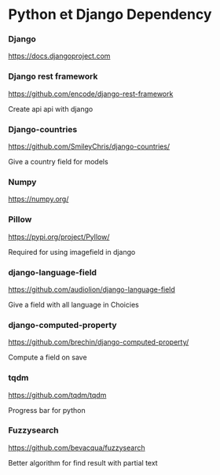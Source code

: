 Python et Django Dependency 
===


### Django
https://docs.djangoproject.com

### Django rest framework
https://github.com/encode/django-rest-framework

Create api api with django

### Django-countries
https://github.com/SmileyChris/django-countries/

Give a country field for models

### Numpy
https://numpy.org/

### Pillow
https://pypi.org/project/Pyllow/

Required for using imagefield in django

### django-language-field
https://github.com/audiolion/django-language-field

Give a field with all language in Choicies

### django-computed-property
https://github.com/brechin/django-computed-property/

Compute a field on save

### tqdm
https://github.com/tqdm/tqdm

Progress bar for python

### Fuzzysearch
https://github.com/bevacqua/fuzzysearch

Better algorithm for find result with partial text